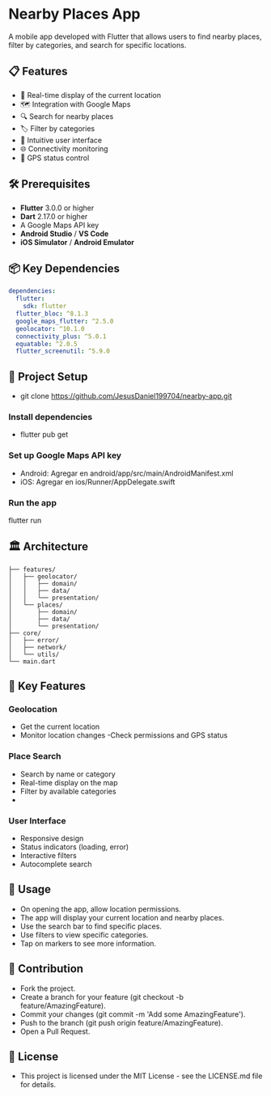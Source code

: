 # Nearby Places App

A mobile app developed with Flutter that allows users to find nearby places, filter by categories, and search for specific locations.

## 📋 Features

- 📍 Real-time display of the current location
- 🗺️ Integration with Google Maps
- 🔍 Search for nearby places
- 🏷️ Filter by categories
- 📱 Intuitive user interface
- 🌐 Connectivity monitoring
- 📍 GPS status control

## 🛠 Prerequisites

- **Flutter** 3.0.0 or higher
- **Dart** 2.17.0 or higher
- A Google Maps API key
- **Android Studio** / **VS Code**
- **iOS Simulator** / **Android Emulator**

## 📦 Key Dependencies

```yaml
dependencies:
  flutter:
    sdk: flutter
  flutter_bloc: ^8.1.3
  google_maps_flutter: ^2.5.0
  geolocator: ^10.1.0
  connectivity_plus: ^5.0.1
  equatable: ^2.0.5
  flutter_screenutil: ^5.9.0
```
## 🚀 Project Setup

-  git clone https://github.com/JesusDaniel199704/nearby-app.git

### Install dependencies
-  flutter pub get

### Set up Google Maps API key

- Android: Agregar en android/app/src/main/AndroidManifest.xml
- iOS: Agregar en ios/Runner/AppDelegate.swift

### Run the app
  flutter run

## 🏛️ Architecture
  ```lib/
├── features/
│   ├── geolocator/
│   │   ├── domain/
│   │   ├── data/
│   │   └── presentation/
│   └── places/
│       ├── domain/
│       ├── data/
│       └── presentation/
├── core/
│   ├── error/
│   ├── network/
│   └── utils/
└── main.dart
```
## 🌟 Key Features
### Geolocation
  - Get the current location
  - Monitor location changes
  -Check permissions and GPS status

### Place Search
  - Search by name or category
  - Real-time display on the map
  - Filter by available categories
  - 
### User Interface
  - Responsive design
  - Status indicators (loading, error)
  - Interactive filters
  - Autocomplete search
    
## 📲 Usage

  - On opening the app, allow location permissions.
  - The app will display your current location and nearby places.
  - Use the search bar to find specific places.
  - Use filters to view specific categories.
  - Tap on markers to see more information.

## 🤝 Contribution
  - Fork the project.
  - Create a branch for your feature (git checkout -b feature/AmazingFeature).
  - Commit your changes (git commit -m 'Add some AmazingFeature').
  - Push to the branch (git push origin feature/AmazingFeature).
  - Open a Pull Request.

## 📄 License
  - This project is licensed under the MIT License - see the LICENSE.md file for details.


